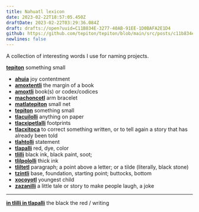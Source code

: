 ```yaml
---
title: Nahuatl lexicon
date: 2023-02-22T18:57:05.450Z
draftDate: 2023-02-22T03:29:36.084Z
draft: drafts://open?uuid=C11B834E-3277-40AB-91EE-1D0BAFA2E1D4
github: https://github.com/tepiton/tepiton/blob/main/src/posts/c11b834e-3277-40ab-91ee-1d0bafa2e1d4.md
newlines: false
---
```

A collection of interesting words
I use
for naming projects.

[**tepiton**](https://nahuatl.wired-humanities.org/content/tepiton) something small
<!-- excerpt -->


- [**ahuia**](https://nahuatl.wired-humanities.org/content/ahuia) joy contentment
- [**amoxtentli**](https://nahuatl.wired-humanities.org/content/amoxtentli) the margin of a book
- [**amoxtli**](https://nahuatl.wired-humanities.org/content/amoxtli) book(s) or codex/codices
- [**machoncotl**](https://nahuatl.wired-humanities.org/content/machoncotl) arm bracelet
- [**matlatepiton**](https://en.wiktionary.org/wiki/matlatepiton#Classical_Nahuatl) small net
- [**tepiton**](https://nahuatl.wired-humanities.org/content/tepiton) something small
- [**tlacuilolli**](https://nahuatl.wired-humanities.org/content/tlacuilolli) anything on paper
- [**tlacxipetlalli**](https://nahuatl.wired-humanities.org/content/tlacxipetlalli) footprints
- [**tlacxitoca**](https://nahuatl.wired-humanities.org/content/tlacxitoca) to correct something written, or to tell again a story that has already been told
- [**tlahtolli**](https://nahuatl.wired-humanities.org/content/tlahtolli-0) statement
- [**tlapalli**](https://nahuatl.wired-humanities.org/content/tlapalli-0) red, dye, color
- [**tlilli**](https://nahuatl.wired-humanities.org/tlilli) black ink, black paint, soot;
- [**tlilpololli**](https://nahuatl.wired-humanities.org/content/tlilpololli) thick ink
- [**tliltetl**](https://https://nahuatl.wired-humanities.org/content/tliltetl) paragraph; a point above a letter; or a tilde (literally, black stone)
- [**tzintli**](https://https://nahuatl.wired-humanities.org/content/tzintli) base, foundation, starting point; buttocks, bottom
- [**xocoyotl**](https://nahuatl.wired-humanities.org/content/xocoyotl) youngest child
- [**zazanilli**](https://nahuatl.wired-humanities.org/content/zazanilli) a little tale or story to make people laugh, a joke
---

[**in tlilli in tlapalli**](https://nahuatl.uoregon.edu/node/202072) the black the red / writing

